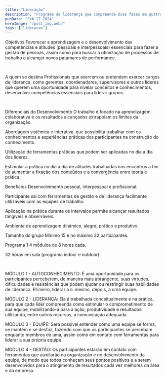 ```yaml
---
title: "Lideração"
description: "Programa de liderança que compreende duas fases em quatro módulos cada. Os principais temas abordados são Autoconhecimento, Liderança, Equipes e Gestão. Em parceria com Marcelo Karam Desenvolvimento Humano, os encontros têm intervalos de uma a duas semanas, quando os participantes terão oportunidade de colocar em prática os conteúdos abordados em sala para debate no módulo seguinte."
pubDate: "Feb 27 2024"
heroImage: "/post_img.webp"
tags: ["lideracao"]
---
```


Objetivos
Favorecer a aprendizagem e o desenvolvimento das competências e atitudes (pessoais e interpessoais) essenciais para fazer a gestão de pessoas, assim como para buscar a otimização de processos de trabalho e alcançar novos patamares de performance.

​

A quem se destina
Profissionais que exercem ou pretendem exercer cargos de liderança, como gerentes, coordenadores, supervisores e outros líderes que querem uma oportunidade para nivelar conceitos e conhecimentos, desenvolver competências essenciais para liderar grupos.

​

Diferenciais do Desenvolvimento
O trabalho é focado na aprendizagem colaborativa e os resultados alcançados extrapolam os limites da organização.

Abordagem sistêmica e interativa, que possibilita trabalhar com os conhecimentos e experiências práticas dos participantes na construção do conhecimento.

Utilização de ferramentas práticas que podem ser aplicadas no dia a dia dos lideres.

Estimular a prática no dia a dia de atitudes trabalhadas nos encontros a fim de aumentar a fixação dos conteúdos e a convergência entre teoria e prática.

 
Benefícios
Desenvolvimento pessoal, interpessoal e profissional.

Participante sai com ferramentas de gestão e de liderança facilmente utilizáveis com as equipes de trabalho.

Aplicação na prática durante os intervalos permite alcançar resultados tangíveis e observáveis.

Ambiente de aprendizagem dinâmico, alegre, prático e produtivo.

 
Tamanho do grupo
Mínimo 15 e no máximo 32 participantes.

 
Programa 1
4 módulos de 8 horas cada.

32 horas em sala (programa indoor e outdoor).

​

MÓDULO 1 - AUTOCONHECIMENTO: É uma oportunidade para os participantes perceberem, de maneira mais abrangente, suas virtudes, dificuldades e resistências que podem ajudar ou restringir suas habilidades de liderança. Primeiro, liderar a si mesmo, depois, a uma equipe.

 

MÓDULO 2 - LIDERANÇA: Ela é trabalhada conceitualmente e na prática, para que cada líder compreenda como estimular o comprometimento de sua equipe, mobilizando-a para a ação, produtividade e resultados utilizando, entre outros recursos, a comunicação adequada.

 

MÓDULO 3 - EQUIPE: Será possível entender como uma equipe se forma, se mantém e se desfaz, fazendo com que os participantes se percebam enquanto membros de uma, assim como em contato com ferramentas para liderar a sua própria equipe.

 

MÓDULO 4 - GESTÃO: Os participantes estarão em contato com ferramentas que auxiliarão na organização e no desenvolvimento da equipe, de modo que todos conheçam seus pontos positivos e a serem desenvolvidos para o atingimento de resultados cada vez melhores da área e da empresa.